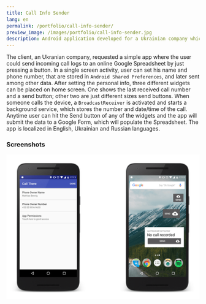 ```yaml
---
title: Call Info Sender
lang: en
permalink: /portfolio/call-info-sender/
preview_image: /images/portfolio/call-info-sender.jpg
description: Android application developed for a Ukrainian company which needed to register incoming call logs into a Google Docs Spreadsheet.
---
```

The client, an Ukranian company, requested a simple app where the user could send incoming call logs to an online Google Spreadsheet by just pressing a button. In a single screen activity, user can set his name and phone number, that are stored in `Android Shared Preferences`, and later sent among other data. After setting the personal info, three different widgets can be placed on home screen. One shows the last received call number and a send button; other two are just different sizes send buttons. When someone calls the device, a `BroadcastReceiver` is activated and starts a background service, which stores the number and date/time of the call. Anytime user can hit the Send button of any of the widgets and the app will submit the data to a Google Form, which will populate the Spreadsheet. The app is localized in English, Ukrainian and Russian languages.

### Screenshots
![Captura de tela do aplicativo](/images/portfolio/call-info-sender.png)
